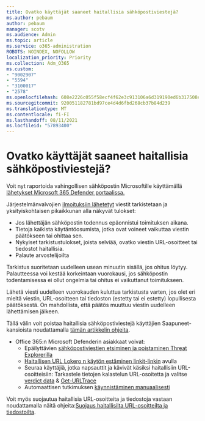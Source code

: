 ```yaml
---
title: Ovatko käyttäjät saaneet haitallisia sähköpostiviestejä?
ms.author: pebaum
author: pebaum
manager: scotv
ms.audience: Admin
ms.topic: article
ms.service: o365-administration
ROBOTS: NOINDEX, NOFOLLOW
localization_priority: Priority
ms.collection: Adm_O365
ms.custom:
- "9002907"
- "5594"
- "3100017"
- "2578"
ms.openlocfilehash: 608e2226c055f58ecf4f62e3c913106a6d319190ed6b317508e41514c12ba5d0
ms.sourcegitcommit: 920051182781bd97ce4d4d6fbd268cb37b84d239
ms.translationtype: MT
ms.contentlocale: fi-FI
ms.lasthandoff: 08/11/2021
ms.locfileid: "57893400"
---
```

# <a name="did-your-users-receive-malicious-email"></a>Ovatko käyttäjät saaneet haitallisia sähköpostiviestejä?

Voit nyt raportoida vahingollisen sähköpostin Microsoftille käyttämällä [lähetykset Microsoft 365 Defender portaalissa.](https://sip.security.microsoft.com/reportsubmission?viewid=admin)

Järjestelmänvalvojien [ilmoituksiin lähetetyt](https://security.microsoft.com/reportsubmission?viewid=admin) viestit tarkistetaan ja yksityiskohtaisen pikaikkunan alla näkyvät tulokset:

- Jos lähettäjän sähköpostin todennus epäonnistui toimituksen aikana.
- Tietoja kaikista käytäntöosumista, jotka ovat voineet vaikuttaa viestin päätökseen tai ohittaa sen.
- Nykyiset tarkistustulokset, joista selviää, ovatko viestin URL-osoitteet tai tiedostot haitallisia.
- Palaute arvostelijoilta

Tarkistus suoritetaan uudelleen usean minuutin sisällä, jos ohitus löytyy. Palautteessa voi kestää korkeintaan vuorokausi, jos sähköpostin todentamisessa ei ollut ongelmia tai ohitus ei vaikuttanut toimitukseen.

Lähetä viesti uudelleen vuorokauden kuluttua tarkistusta varten, jos olet eri mieltä viestin, URL-osoitteen tai tiedoston (estetty tai ei estetty) lopullisesta päätöksestä. On mahdollista, että päätös muuttuu viestin uudelleen lähettämisen jälkeen.

Tällä välin voit poistaa haitallisia sähköpostiviestejä käyttäjien Saapuneet-kansioista noudattamalla [tämän artikkelin ohjeita](https://docs.microsoft.com/microsoft-365/compliance/search-for-and-delete-messages-in-your-organization).

- Office 365:n Microsoft Defenderin asiakkaat voivat:
  - Epäilyttävien [sähköpostiviestien etsiminen ja poistaminen Threat Explorerilla](https://docs.microsoft.com/microsoft-365/security/office-365-security/investigate-malicious-email-that-was-delivered)
  - [Haitallisen URL Lokero n käytön estäminen linkit-linkin](https://docs.microsoft.com/microsoft-365/security/office-365-security/safe-links) avulla
  - Seuraa käyttäjiä, jotka napsauttit ja kävivät käsiksi haitallisiin URL-osoitteisiin: Tarkastele tietojen kalastelun URL-osoitetta ja valitse [verdict data](https://docs.microsoft.com/microsoft-365/security/office-365-security/threat-explorer)  &  [Get-URLTrace](https://docs.microsoft.com/powershell/module/exchange/get-urltrace)
  - Automaattisen tutkimuksen [käynnistäminen manuaalisesti](https://docs.microsoft.com/microsoft-365/security/office-365-security/automated-investigation-response-office)

Voit myös suojautua haitallisia URL-osoitteita ja tiedostoja vastaan noudattamalla näitä ohjeita:[Suojaus haitallisilta URL-osoitteilta ja tiedostoilta](https://docs.microsoft.com/microsoft-365/security/office-365-security/protect-against-threats).
